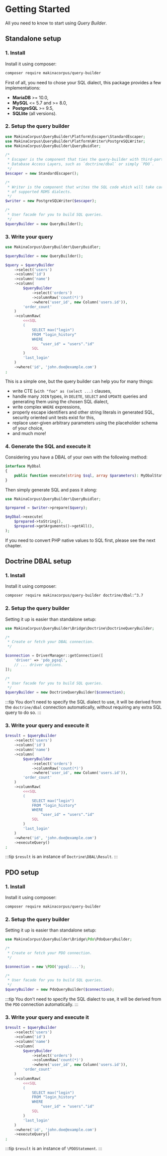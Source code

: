 # Getting Started

All you need to know to start using *Query Builder*.

## Standalone setup

### 1. Install

Install it using composer:

```sh
composer require makinacorpus/query-builder
```

First of all, you need to chose your SQL dialect, this package provides
a few implementations:

 - **MariaDB** >= 10.0,
 - **MySQL** <= 5.7 and >= 8.0,
 - **PostgreSQL** >= 9.5,
 - **SQLlite** (all versions).

### 2. Setup the query builder

```php
use MakinaCorpus\QueryBuilder\Platform\Escaper\StandardEscaper;
use MakinaCorpus\QueryBuilder\Platform\Writer\PostgreSQLWriter;
use MakinaCorpus\QueryBuilder\QueryBuidler;

/*
 * Escaper is the component that ties the query-builder with third-party
 * Database Access Layers, such as `doctrine/dbal` or simply `PDO`.
 */
$escaper = new StandardEscaper();

/*
 * Writer is the component that writes the SQL code which will take care
 * of supported RDMS dialects.
 */
$writer = new PostgreSQLWriter($escaper);

/*
 * User facade for you to build SQL queries.
 */
$queryBuilder = new QueryBuilder();
```

### 3. Write your query

```php
use MakinaCorpus\QueryBuilder\QueryBuidler;

$queryBuilder = new QueryBuilder();

$query = $queryBuilder
    ->select('users')
    ->column('id')
    ->column('name')
    ->column(
        $queryBuilder
            ->select('orders')
            ->columnRaw('count(*)')
            ->where('user_id', new Column('users.id')),
        'order_count'
    )
    ->columnRaw(
        <<<SQL
        (
            SELECT max("login")
            FROM "login_history"
            WHERE
                "user_id" = "users"."id"
            SQL
        )
        'last_login'
    )
    ->where('id', 'john.doe@example.com')
;
```

This is a simple one, but the query builder can help you for many things:

 - write CTE (`with "foo" as (select ...)` clauses,
 - handle many `JOIN` types, in `DELETE`, `SELECT` and `UPDATE` queries and
   generating them using the chosen SQL dialect,
 - write complex `WHERE` expressions,
 - properly escape identifiers and other string literals in generated SQL,
   security oriented unit tests exist for this,
 - replace user-given arbitrary parameters using the placeholder schema of
   your choice,
 - and much more!

### 4. Generate the SQL and execute it

Considering you have a DBAL of your own with the following method:

```php
interface MyDbal
{
    public function execute(string $sql, array $parameters): MyDbalStatement;
}
```

Then simply generate SQL and pass it along:

```php
use MakinaCorpus\QueryBuilder\QueryBuidler;

$prepared = $writer->prepare($query);

$myDbal->execute(
    $prepared->toString(),
    $prepared->getArguments()->getAll(),
);
```

If you need to convert PHP native values to SQL first, please see the
next chapter.

## Doctrine DBAL setup

### 1. Install

Install it using composer:

```sh
composer require makinacorpus/query-builder doctrine/dbal:^3.7
```

### 2. Setup the query builder

Setting it up is easier than standalone setup:

```php
use MakinaCorpus\QueryBuilder\Bridge\Doctrine\DoctrineQueryBuilder;

/*
 * Create or fetch your DBAL connection.
 */

$connection = DriverManager::getConnection([
    'driver' => 'pdo_pgsql',
    // ... driver options.
]);

/*
 * User facade for you to build SQL queries.
 */
$queryBuilder = new DoctrineQueryBuilder($connection);
```

:::tip
You don't need to specify the SQL dialect to use, it will be derived from
the `doctrine/dbal` connection automatically, without requiring any extra SQL
query to do so.
:::

### 3. Write your query and execute it

```php
$result = $queryBuilder
    ->select('users')
    ->column('id')
    ->column('name')
    ->column(
        $queryBuilder
            ->select('orders')
            ->columnRaw('count(*)')
            ->where('user_id', new Column('users.id')),
        'order_count'
    )
    ->columnRaw(
        <<<SQL
        (
            SELECT max("login")
            FROM "login_history"
            WHERE
                "user_id" = "users"."id"
            SQL
        )
        'last_login'
    )
    ->where('id', 'john.doe@example.com')
    ->executeQuery()
;
```

:::tip
`$result` is an instance of `Doctrine\DBAL\Result`.
:::

## PDO setup

### 1. Install

Install it using composer:

```sh
composer require makinacorpus/query-builder
```

### 2. Setup the query builder

Setting it up is easier than standalone setup:

```php
use MakinaCorpus\QueryBuilder\Bridge\Pdo\PdoQueryBuilder;

/*
 * Create or fetch your PDO connection.
 */

$connection = new \PDO('pgsql:...');

/*
 * User facade for you to build SQL queries.
 */
$queryBuilder = new PdoQueryBuilder($connection);
```

:::tip
You don't need to specify the SQL dialect to use, it will be derived from
the `PDO` connection automatically.
:::

### 3. Write your query and execute it

```php
$result = $queryBuilder
    ->select('users')
    ->column('id')
    ->column('name')
    ->column(
        $queryBuilder
            ->select('orders')
            ->columnRaw('count(*)')
            ->where('user_id', new Column('users.id')),
        'order_count'
    )
    ->columnRaw(
        <<<SQL
        (
            SELECT max("login")
            FROM "login_history"
            WHERE
                "user_id" = "users"."id"
            SQL
        )
        'last_login'
    )
    ->where('id', 'john.doe@example.com')
    ->executeQuery()
;
```

:::tip
`$result` is an instance of `\PDOStatement`.
:::

